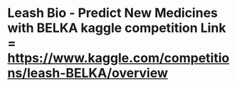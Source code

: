 
# Leash Bio - Predict New Medicines with BELKA kaggle competition Link = https://www.kaggle.com/competitions/leash-BELKA/overview
